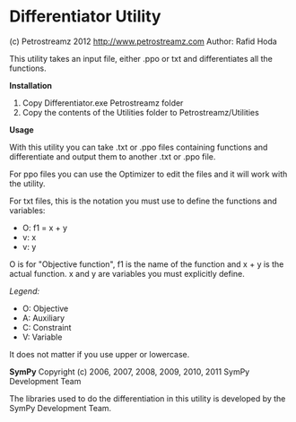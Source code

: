 # Differentiator Utility
(c) Petrostreamz 2012 http://www.petrostreamz.com
Author: Rafid Hoda

This utility takes an input file, either .ppo or txt and differentiates all the functions.

**Installation**

1. Copy Differentiator.exe Petrostreamz folder
2. Copy the contents of the Utilities folder to Petrostreamz/Utilities

**Usage**

With this utility you can take .txt or .ppo files containing functions and differentiate and output them to another .txt or .ppo file.

For ppo files you can use the Optimizer to edit the files and it will work with the utility.

For txt files, this is the notation you must use to define the functions and variables:

- O: f1 = x + y
- v: x
- v: y

O is for "Objective function", f1 is the name of the function and x + y is the actual function. x and y are variables you must explicitly define.

*Legend:*

- O: Objective
- A: Auxiliary
- C: Constraint
- V: Variable

It does not matter if you use upper or lowercase.

**SymPy**
Copyright (c) 2006, 2007, 2008, 2009, 2010, 2011 SymPy Development Team

The libraries used to do the differentiation in this utility is developed by the SymPy Development Team.